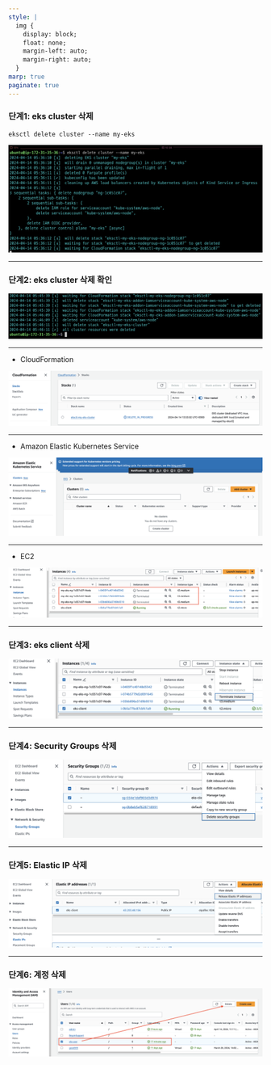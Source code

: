```yaml
---
style: |
  img {
    display: block;
    float: none;
    margin-left: auto;
    margin-right: auto;
  }
marp: true
paginate: true
---
```

### 단계1: eks cluster 삭제 
```shell
eksctl delete cluster --name my-eks
```
![alt text](./img/image-44.png)

---
### 단계2: eks cluster 삭제 확인
![alt text](./img/image-45.png)

---
- CloudFormation

![alt text](./img/image-46.png)

---
- Amazon Elastic Kubernetes Service

![alt text](./img/image-47.png)

---
- EC2

![alt text](./img/image-48.png)

---
### 단계3: eks client 삭제 
![alt text](./img/image-49.png)


---
### 단계4: Security Groups 삭제
![alt text](./img/image-50.png)


---
### 단계5: Elastic IP 삭제
![alt text](./img/image-52.png)

---
### 단계6: 계정 삭제 
![alt text](./img/image-51.png)

